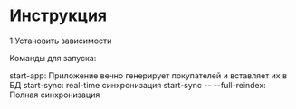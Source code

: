 # Инструкция

1:Установить зависимости

Команды для запуска:

start-app: Приложение вечно генерирует покупателей и вставляет их в БД
start-sync: real-time синхронизация
start-sync -- --full-reindex: Полная синхронизация
